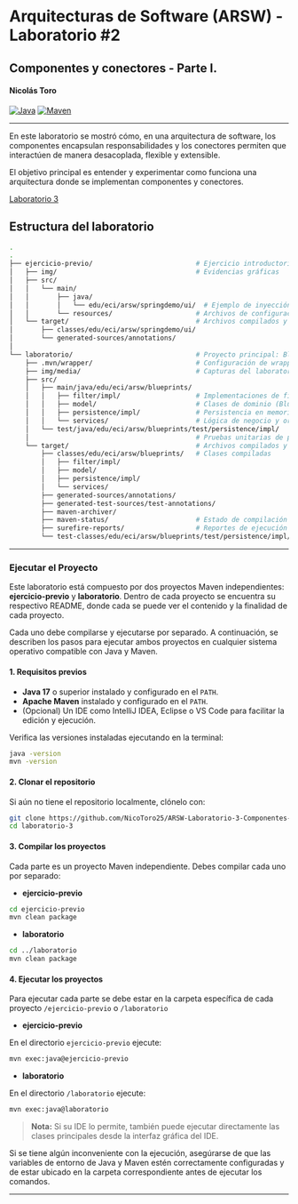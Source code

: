 # Arquitecturas de Software (ARSW) - Laboratorio #2

## Componentes y conectores - Parte I.

#### Nicolás Toro

[![Java](https://img.shields.io/badge/Java-17%2B-blue.svg)](https://www.oracle.com/java/)
[![Maven](https://img.shields.io/badge/Maven-Build-brightgreen.svg)](https://maven.apache.org/)

---

En este laboratorio se mostró cómo, en una arquitectura de software, los componentes encapsulan responsabilidades y los 
conectores permiten que interactúen de manera desacoplada, flexible y extensible.

El objetivo principal es entender y experimentar como funciona una arquitectura donde se implementan componentes y conectores.

[Laboratorio 3](https://github.com/ARSW-ECI-archive/SpringBoot_REST_API_Blueprints)

## Estructura del laboratorio

```bash
.
.
├── ejercicio-previo/                          # Ejercicio introductorio con Spring
│   ├── img/                                   # Evidencias gráficas
│   ├── src/
│   │   └── main/
│   │       ├── java/
│   │       │   └── edu/eci/arsw/springdemo/ui/  # Ejemplo de inyección de dependencias con Spring
│   │       └── resources/                     # Archivos de configuración
│   └── target/                                # Archivos compilados y generados por Maven
│       ├── classes/edu/eci/arsw/springdemo/ui/
│       └── generated-sources/annotations/
│
└── laboratorio/                               # Proyecto principal: Blueprints con componentes y conectores
    ├── .mvn/wrapper/                          # Configuración de wrapper de Maven
    ├── img/media/                             # Capturas del laboratorio
    ├── src/
    │   ├── main/java/edu/eci/arsw/blueprints/
    │   │   ├── filter/impl/                   # Implementaciones de filtros
    │   │   ├── model/                         # Clases de dominio (Blueprint, Point)
    │   │   ├── persistence/impl/              # Persistencia en memoria
    │   │   └── services/                      # Lógica de negocio y orquestación
    │   └── test/java/edu/eci/arsw/blueprints/test/persistence/impl/
    │                                          # Pruebas unitarias de persistencia
    └── target/                                # Archivos compilados y generados por Maven
        ├── classes/edu/eci/arsw/blueprints/   # Clases compiladas
        │   ├── filter/impl/
        │   ├── model/
        │   ├── persistence/impl/
        │   └── services/
        ├── generated-sources/annotations/
        ├── generated-test-sources/test-annotations/
        ├── maven-archiver/
        ├── maven-status/                      # Estado de compilación
        ├── surefire-reports/                  # Reportes de ejecución de pruebas
        └── test-classes/edu/eci/arsw/blueprints/test/persistence/impl/

```
---

### Ejecutar el Proyecto

Este laboratorio está compuesto por dos proyectos Maven independientes: **ejercicio-previo** y **laboratorio**. 
Dentro de cada proyecto se encuentra su respectivo README, donde cada se puede ver el contenido y la finalidad de cada 
proyecto.

Cada uno debe compilarse y ejecutarse por separado. A continuación, se describen los pasos para ejecutar ambos proyectos en cualquier sistema operativo compatible con Java y Maven.

#### 1. Requisitos previos

- **Java 17** o superior instalado y configurado en el `PATH`.
- **Apache Maven** instalado y configurado en el `PATH`.
- (Opcional) Un IDE como IntelliJ IDEA, Eclipse o VS Code para facilitar la edición y ejecución.

Verifica las versiones instaladas ejecutando en la terminal:

```bash
java -version
mvn -version
```

#### 2. Clonar el repositorio

Si aún no tiene el repositorio localmente, clónelo con:

```bash
git clone https://github.com/NicoToro25/ARSW-Laboratorio-3-Componentes-Conectores-I.git
cd laboratorio-3
```

#### 3. Compilar los proyectos

Cada parte es un proyecto Maven independiente. Debes compilar cada uno por separado:

- **ejercicio-previo**

```bash
cd ejercicio-previo
mvn clean package
```

- **laboratorio**

```bash
cd ../laboratorio
mvn clean package
```

#### 4. Ejecutar los proyectos

Para ejecutar cada parte se debe estar en la carpeta específica de cada proyecto `/ejercicio-previo` o `/laboratorio`

- **ejercicio-previo**

En el directorio `ejercicio-previo` ejecute:

```bash
mvn exec:java@ejercicio-previo
```

- **laboratorio**

En el directorio `/laboratorio` ejecute:

```bash
mvn exec:java@laboratorio
```

> **Nota:** Si su IDE lo permite, también puede ejecutar directamente las clases principales desde la interfaz gráfica del IDE.

Si se tiene algún inconveniente con la ejecución, asegúrarse de que las variables de entorno de Java y Maven estén correctamente configuradas y de estar ubicado en la carpeta correspondiente antes de ejecutar los comandos.


---

